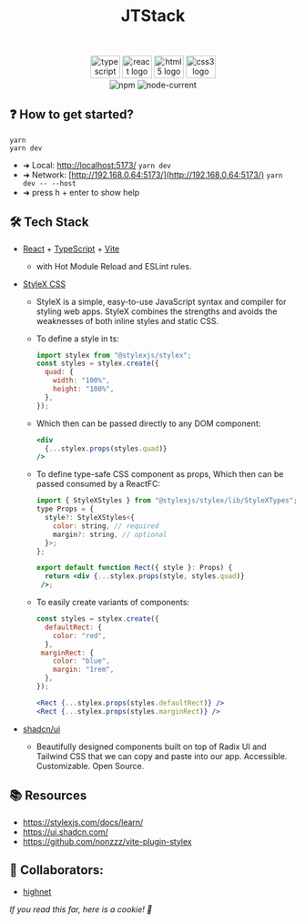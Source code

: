 

##

<div align="center">
  <h1>JTStack</h1> </br></br>
  <img src="https://cdn.jsdelivr.net/gh/devicons/devicon/icons/typescript/typescript-original.svg" height="40" width="52" alt="typescript logo"  />
  <img src="https://cdn.jsdelivr.net/gh/devicons/devicon/icons/react/react-original.svg" height="40" width="52" alt="react logo"  />
  <img src="https://cdn.jsdelivr.net/gh/devicons/devicon/icons/html5/html5-original.svg" height="40" width="52" alt="html5 logo"  />
  <img src="https://cdn.jsdelivr.net/gh/devicons/devicon/icons/css3/css3-original.svg" height="40" width="52" alt="css3 logo"  />
</div>
<div align="center""> 
<img alt="npm" src="https://img.shields.io/npm/v/vite?style=for-the-badge">
<img alt="node-current" src="https://img.shields.io/node/v/vite?style=for-the-badge">
</div>

## ❓ How to get started?
```
yarn
yarn dev
```
-  ➜  Local:   [http://localhost:5173/](http://localhost:5173/) `yarn dev`
-  ➜  Network: [http://192.168.0.64:5173/](http://192.168.0.64:5173/) `yarn dev -- --host`
-  ➜  press h + enter to show help

## 🛠️ Tech Stack
- [React](https://react.dev/) + [TypeScript](https://www.typescriptlang.org/) + [Vite](https://vitejs.dev/)
  - with Hot Module Reload and ESLint rules.
- [StyleX CSS](https://github.com/nonzzz/vite-plugin-stylex)
  - StyleX is a simple, easy-to-use JavaScript syntax and compiler for styling web apps. StyleX combines the strengths and avoids the weaknesses of both inline styles and static CSS.

  - To define a style in ts:
    ```jsx
    import stylex from "@stylexjs/stylex";
    const styles = stylex.create({
      quad: {
        width: "100%",
        height: "100%",
      },
    });
    ```
  - Which then can be passed directly to any DOM component:
    ```jsx
    <div    
      {...stylex.props(styles.quad)}
    />
    ```
  - To define type-safe CSS component as props, Which then can be passed consumed by a ReactFC:
    ```jsx
    import { StyleXStyles } from "@stylexjs/stylex/lib/StyleXTypes";
    type Props = {
      style?: StyleXStyles<{
        color: string, // required
        margin?: string, // optional
      }>;
    };

    export default function Rect({ style }: Props) {
      return <div {...stylex.props(style, styles.quad)}
     />;
    ```
  - To easily create variants of components: 
    ```jsx
    const styles = stylex.create({
      defaultRect: {
        color: "red",
      },
     marginRect: {
        color: "blue",
        margin: "1rem",
      },
    });
    
    <Rect {...stylex.props(styles.defaultRect)} />
    <Rect {...stylex.props(styles.marginRect)} />
    ```


- [shadcn/ui](https://ui.shadcn.com/) 
  - Beautifully designed components built on top of Radix UI and Tailwind CSS that we can copy and paste into our app. Accessible. Customizable. Open Source.


## 📚 Resources
- https://stylexjs.com/docs/learn/
- https://ui.shadcn.com/
- https://github.com/nonzzz/vite-plugin-stylex



## 👥 Collaborators:

- [highnet](https://github.com/highnet)


<i>If you read this far, here is a cookie! 🍪</i>

